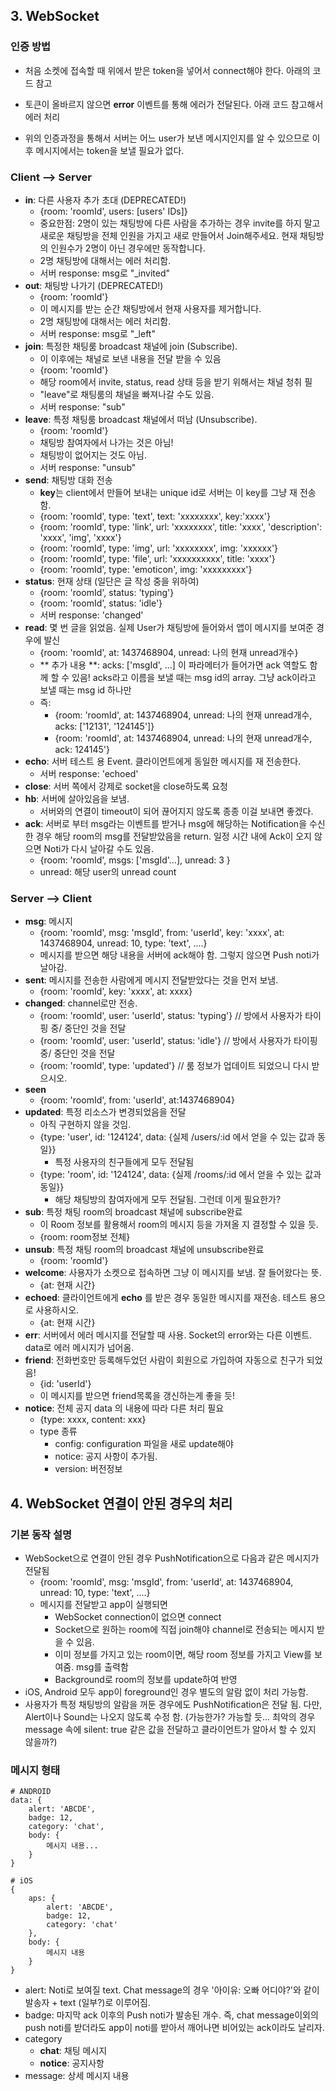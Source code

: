 ## 3. WebSocket
### 인증 방법
- 처음 소켓에 접속할 때 위에서 받은 token을 넣어서 connect해야 한다. 아래의 코드 참고 

- 토큰이 올바르지 않으면 **error** 이벤트를 통해 에러가 전달된다. 아래 코드 참고해서 에러 처리

- 위의 인증과정을 통해서 서버는 어느 user가 보낸 메시지인지를 알 수 있으므로 이후 메시지에서는 token을 보낼 필요가 없다.

### Client --> Server
- **in**: 다른 사용자 추가 초대 (DEPRECATED!)
	- {room: 'roomId', users: [users' IDs]}
	- 중요한점: 2명이 있는 채팅방에 다른 사람을 추가하는 경우 invite를 하지 말고 새로운 채팅방을 전체 인원을 가지고 새로 만들어서 Join해주세요. 현재 채팅방의 인원수가 2명이 아닌 경우에만 동작합니다.
	- 2명 채팅방에 대해서는 에러 처리함.
	- 서버 response: msg로 "_invited"
- **out**: 채팅방 나가기 (DEPRECATED!)
	- {room: 'roomId'}
	- 이 메시지를 받는 순간 채팅방에서 현재 사용자를 제거합니다. 
	- 2명 채팅방에 대해서는 에러 처리함.
	- 서버 response: msg로 "_left"
- **join**: 특정한 채팅룸 broadcast 채널에 join (Subscribe). 
	- 이 이후에는 채널로 보낸 내용을 전달 받을 수 있음 
	- {room: 'roomId'}
	- 해당 room에서 invite, status, read 상태 등을 받기 위해서는 채널 청취 필
	- "leave"로 채팅룸의 채널을 빠져나갈 수도 있음.
	- 서버 response: "sub"
- **leave**: 특정 채팅룸 broadcast 채널에서 떠남 (Unsubscribe).
	+ {room: 'roomId'}
	+ 채팅방 참여자에서 나가는 것은 아님!
	+ 채팅방이 없어지는 것도 아님.
	+ 서버 response: "unsub"
- **send**: 채팅방 대화 전송
	+ **key**는 client에서 만들어 보내는 unique id로 서버는 이 key를 그냥 재 전송함.
	- {room: 'roomId', type: 'text', text: 'xxxxxxxx', key:'xxxx'}
	- {room: 'roomId', type: 'link', url: 'xxxxxxxx', title: 'xxxx', 'description': 'xxxx', 'img', 'xxxx'}
	- {room: 'roomId', type: 'img', url: 'xxxxxxxx', img: 'xxxxxx'}
	- {room: 'roomId', type: 'file', url: 'xxxxxxxxxx', title: 'xxxx'}
	- {room: 'roomId', type: 'emoticon', img: 'xxxxxxxxx'}
- **status**: 현재 상태 (일단은 글 작성 중을 위하여)
	- {room: 'roomId', status: 'typing'}
	- {room: 'roomId', status: 'idle'}
	- 서버 response: 'changed'
- **read**: 몇 번 글을 읽었음. 실제 User가 채팅방에 들어와서 앱이 메시지를 보여준 경우에 발신
	- {room: 'roomId', at: 1437468904, unread: 나의 현재 unread개수}
	- ** 추가 내용 **: acks: ['msgId', ...] 이 파라메터가 들어가면 ack 역할도 함께 할 수 있음! acks라고 이름을 보낼 때는 msg id의 array. 그냥 ack이라고 보낼 때는 msg id 하나만
	- 즉: 
		- {room: 'roomId', at: 1437468904, unread: 나의 현재 unread개수, acks: ['12131', '124145']}
		- {room: 'roomId', at: 1437468904, unread: 나의 현재 unread개수, ack: 124145'}
- **echo**: 서버 테스트 용 Event. 클라이언트에게 동일한 메시지를 재 전송한다. 
	- 서버 response: 'echoed' 
- **close**: 서버 쪽에서 강제로 socket을 close하도록 요청
- **hb**: 서버에 살아있음을 보냄. 
	- 서버와의 연결이 timeout이 되어 끊어지지 않도록 종종 이걸 보내면 좋겠다.
- **ack**: 서버로 부터 msg라는 이벤트를 받거나 msg에 해당하는 Notification을 수신한 경우 해당 room의 msg를 전달받았음을 return. 일정 시간 내에 Ack이 오지 않으면 Noti가 다시 날아갈 수도 있음.
	+ {room: 'roomId', msgs: ['msgId'...], unread: 3 }
	- unread: 해당 user의 unread count

### Server --> Client
- **msg**: 메시지
	- {room: 'roomId', msg: 'msgId', from: 'userId', key: 'xxxx', at: 1437468904, unread: 10, type: 'text', ....}
	- 메시지를 받으면 해당 내용을 서버에 ack해야 함. 그렇지 않으면 Push noti가 날아감.
- **sent**: 메시지를 전송한 사람에게 메시지 전달받았다는 것을 먼저 보냄. 
	+ {room: 'roomId', key: 'xxxx', at: xxxx}
- **changed**: channel로만 전송. 
	- {room: 'roomId', user: 'userId', status: 'typing'} // 방에서 사용자가 타이핑 중/ 중단인 것을 전달
	- {room: 'roomId', user: 'userId', status: 'idle'} // 방에서 사용자가 타이핑 중/ 중단인 것을 전달
	- {room: 'roomId', type: 'updated'} // 룸 정보가 업데이트 되었으니 다시 받으시오.
- **seen**
	+ {room: 'roomId', from: 'userId', at:1437468904}
- **updated**: 특정 리소스가 변경되었음을 전달
	+ 아직 구현하지 않을 것임.
	- {type: 'user', id: '124124', data: {실제 /users/:id 에서 얻을 수 있는 값과 동일}}
		- 특정 사용자의 친구들에게 모두 전달됨
	- {type: 'room', id: '124124', data: {실제 /rooms/:id 에서 얻을 수 있는 값과 동일}}
		- 해당 채팅방의 참여자에게 모두 전달됨. 그런데 이게 필요한가?
- **sub**: 특정 채팅 room의 broadcast 채널에 subscribe완료
	+ 이 Room 정보를 활용해서 room의 메시지 등을 가져올 지 결정할 수 있을 듯.
	- {room: room정보 전체}
- **unsub**: 특정 채팅 room의 broadcast 채널에 unsubscribe완료
	- {room: 'roomId'}
- **welcome**: 사용자가 소켓으로 접속하면 그냥 이 메시지를 보냄. 잘 들어왔다는 뜻.
	+ {at: 현재 시간}
- **echoed**: 클라이언트에게 **echo** 를 받은 경우 동일한 메시지를 재전송. 테스트 용으로 사용하시오.
	+ {at: 현재 시간}
- **err**: 서버에서 에러 메시지를 전달할 때 사용. Socket의 error와는 다른 이벤트. data로 에러 메시지가 넘어옴.
- **friend**: 전화번호만 등록해두었던 사람이 회원으로 가입하여 자동으로 친구가 되었음!
	+ {id: 'userId'}
	+ 이 메시지를 받으면 friend목록을 갱신하는게 좋을 듯!
- **notice**: 전체 공지 data 의 내용에 따라 다른 처리 필요
	+ {type: xxxx, content: xxx}
	+ type 종류 
		* config: configuration 파일을 새로 update해야 
		* notice: 공지 사항이 추가됨.
		* version: 버전정보

## 4. WebSocket 연결이 안된 경우의 처리

### 기본 동작 설명

- WebSocket으로 연결이 안된 경우 PushNotification으로 다음과 같은 메시지가 전달됨
	- {room: 'roomId', msg: 'msgId', from: 'userId', at: 1437468904, unread: 10, type: 'text', ....}
	- 메시지를 전달받고 app이 실행되면
		- WebSocket connection이 없으면 connect
		- Socket으로 원하는 room에 직접 join해야 channel로 전송되는 메시지 받을 수 있음.
		- 이미 정보를 가지고 있는 room이면, 해당 room 정보를 가지고 View를 보여줌. msg를 출력함
		- Background로 room의 정보를 update하여 반영
- iOS, Android 모두 app이 foreground인 경우 별도의 알람 없이 처리 가능함.
- 사용자가 특정 채팅방의 알람을 꺼둔 경우에도 PushNotification은 전달 됨. 다만, Alert이나 Sound는 나오지 않도록 수정 함.
  (가능한가? 가능할 듯... 최악의 경우 message 속에 silent: true 같은 값을 전달하고 클라이언트가 알아서 할 수 있지 않을까?)

### 메시지 형태
```
# ANDROID
data: {
	alert: 'ABCDE',
	badge: 12,
	category: 'chat',
	body: {
		메시지 내용...
	}
}

# iOS
{
	aps: {
		alert: 'ABCDE',
		badge: 12,
		category: 'chat'
	},
	body: {
		메시지 내용
	}
}

```
- alert: Noti로 보여질 text. Chat message의 경우 '아이유: 오빠 어디야?'와 같이 발송자 + text (일부?)로 이루어짐.
- badge: 마지막 ack 이후의 Push noti가 발송된 개수. 즉, chat message이외의 push noti를 받더라도 app이 noti를 받아서 깨어나면 비어있는 ack이라도 날리자.
- category
	- **chat**: 채팅 메시지
	- **notice**: 공지사항
- message: 상세 메시지 내용
